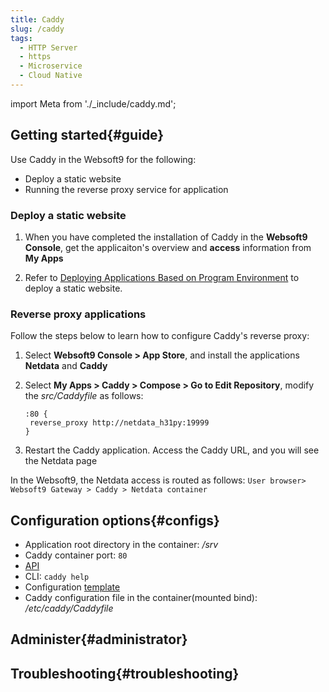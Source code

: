 ```yaml
---
title: Caddy
slug: /caddy
tags: 
  - HTTP Server
  - https
  - Microservice
  - Cloud Native
---
```


import Meta from './_include/caddy.md';

<Meta name="meta" />

## Getting started{#guide}

Use Caddy in the Websoft9 for the following:

- Deploy a static website
- Running the reverse proxy service for application

### Deploy a static website

1. When you have completed the installation of Caddy in the **Websoft9 Console**, get the applicaiton's overview and **access** information from **My Apps**  

2. Refer to [Deploying Applications Based on Program Environment](./runtime) to deploy a static website.

### Reverse proxy applications

Follow the steps below to learn how to configure Caddy's reverse proxy:

1. Select **Websoft9 Console > App Store**, and install the applications **Netdata** and **Caddy**

2. Select **My Apps > Caddy > Compose > Go to Edit Repository**, modify the *src/Caddyfile* as follows:
   ```
   :80 {
    reverse_proxy http://netdata_h31py:19999
   }
   ```

3. Restart the Caddy application. Access the Caddy URL, and you will see the Netdata page

In the Websoft9, the Netdata access is routed as follows: `User browser> Websoft9 Gateway > Caddy > Netdata container`

## Configuration options{#configs}

- Application root directory in the container: */srv*
- Caddy container port: `80`
- [API](https://caddyserver.com/docs/quick-starts/api)
- CLI: `caddy help`
- Configuration [template](https://caddy.community/c/wiki/13)
- Caddy configuration file in the container(mounted bind): */etc/caddy/Caddyfile*

## Administer{#administrator}

## Troubleshooting{#troubleshooting}

